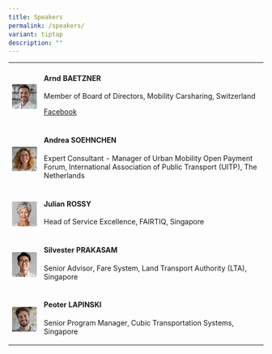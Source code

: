 ```yaml
---
title: Speakers
permalink: /speakers/
variant: tiptap
description: ""
---
```

<table style="minWidth: 50px">
<colgroup>
<col>
<col>
</colgroup>
<tbody>
<tr>
<td rowspan="1" colspan="1">
<p></p>
<div class="isomer-image-wrapper">
<img style="width: 100%" height="auto" width="100%" alt="" src="/images/Rectangle__5_.png">
</div>
</td>
<td rowspan="1" colspan="1">
<h4>Arnd BAETZNER</h4>
<p></p>
<p>Member of Board of Directors, Mobility Carsharing, Switzerland</p>
<p></p>
<p><a href="undefined" rel="noopener noreferrer nofollow" target="_blank">Facebook</a>
</p>
</td>
</tr>
<tr>
<td rowspan="1" colspan="1">
<p></p>
<div class="isomer-image-wrapper">
<img style="width: 100%" height="auto" width="100%" alt="" src="/images/Rectangle__4_.png">
</div>
</td>
<td rowspan="1" colspan="1">
<h4>Andrea SOEHNCHEN</h4>
<p>Expert Consultant - Manager of Urban Mobility Open Payment Forum, International
Association of Public Transport (UITP), The Netherlands</p>
</td>
</tr>
<tr>
<td rowspan="1" colspan="1">
<p></p>
<div class="isomer-image-wrapper">
<img style="width: 100%" height="auto" width="100%" alt="" src="/images/Rectangle__3_.png">
</div>
</td>
<td rowspan="1" colspan="1">
<h4>Julian ROSSY</h4>
<p>Head of Service Excellence, FAIRTIQ, Singapore</p>
</td>
</tr>
<tr>
<td rowspan="1" colspan="1">
<p></p>
<div class="isomer-image-wrapper">
<img style="width: 100%" height="auto" width="100%" alt="" src="/images/Rectangle__2_.png">
</div>
</td>
<td rowspan="1" colspan="1">
<h4>Silvester PRAKASAM</h4>
<p>Senior Advisor, Fare System, Land Transport Authority (LTA), Singapore</p>
</td>
</tr>
<tr>
<td rowspan="1" colspan="1">
<p></p>
<div class="isomer-image-wrapper">
<img style="width: 100%" height="auto" width="100%" alt="" src="/images/Rectangle__1_.png">
</div>
</td>
<td rowspan="1" colspan="1">
<h4>Peoter LAPINSKI</h4>
<p>Senior Program Manager, Cubic Transportation Systems, Singapore</p>
</td>
</tr>
</tbody>
</table>
<p></p>
